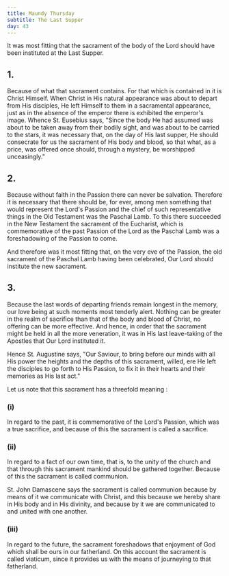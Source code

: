 ```yaml
---
title: Maundy Thursday
subtitle: The Last Supper
day: 43
---
```


It was most fitting that the sacrament of the body of the Lord should have been instituted at the Last Supper.

## 1.

Because of what that sacrament contains. For that which is contained in it is Christ Himself. When Christ in His natural appearance was about to depart from His disciples, He left Himself to them in a sacramental appearance, just as in the absence of the emperor there is exhibited the emperor's image. Whence St. Eusebius says, "Since the body He had assumed was about to be taken away from their bodily sight, and was about to be carried to the stars, it was necessary that, on the day of His last supper, He should consecrate for us the sacrament of His body and blood, so that what, as a price, was offered once should, through a mystery, be worshipped unceasingly."

## 2.

Because without faith in the Passion there can never be salvation. Therefore it is necessary that there should be, for ever, among men something that would represent the Lord's Passion and the chief of such representative things in the Old Testament was the Paschal Lamb. To this there succeeded in the New Testament the sacrament of the Eucharist, which is commemorative of the past Passion of the Lord as the Paschal Lamb was a foreshadowing of the Passion to come.

And therefore was it most fitting that, on the very eve of the Passion, the old sacrament of the Paschal Lamb having been celebrated, Our Lord should institute the new sacrament.

## 3.

Because the last words of departing friends remain longest in the memory, our love being at such moments most tenderly alert. Nothing can be greater in the realm of sacrifice than that of the body and blood of Christ, no offering can be more effective. And hence, in order that the sacrament might be held in all the more veneration, it was in His last leave-taking of the Apostles that Our Lord instituted it.

Hence St. Augustine says, "Our Saviour, to bring before our minds with all His power the heights and the depths of this sacrament, willed, ere He left the disciples to go forth to His Passion, to fix it in their hearts and their memories as His last act."

Let us note that this sacrament has a threefold meaning :

### (i)

In regard to the past, it is commemorative of the Lord's Passion, which was a true sacrifice, and because of this the sacrament is called a sacrifice.

### (ii)

In regard to a fact of our own time, that is, to the unity of the church and that through this sacrament mankind should be gathered together. Because of this the sacrament is called communion.

St. John Damascene says the sacrament is called communion because by means of it we communicate with Christ, and this because we hereby share in His body and in His divinity, and because by it we are communicated to and united with one another.

### (iii)

In regard to the future, the sacrament foreshadows that enjoyment of God which shall be ours in our fatherland. On this account the sacrament is called viaticum, since it provides us with the means of journeying to that fatherland.
